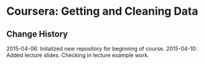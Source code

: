 # Coursera: Getting and Cleaning Data

## Change History
2015-04-06: Initalized new repository for beginning of course.
2015-04-10: Added lecture slides. Checking in lecture example work.
